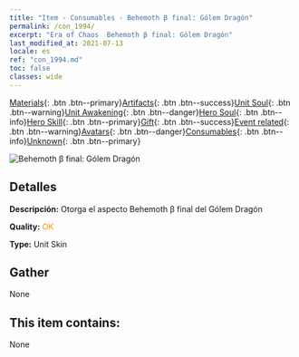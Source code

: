 ```yaml
---
title: "Item - Consumables - Behemoth β final: Gólem Dragón"
permalink: /con_1994/
excerpt: "Era of Chaos  Behemoth β final: Gólem Dragón"
last_modified_at: 2021-07-13
locale: es
ref: "con_1994.md"
toc: false
classes: wide
---
```

 [Materials](/ItemsES/){: .btn .btn--primary}[Artifacts](/ItemsES/Artifacts/){: .btn .btn--success}[Unit Soul](/ItemsES/UnitSoul/){: .btn .btn--warning}[Unit Awakening](/ItemsES/UnitAwakening/){: .btn .btn--danger}[Hero Soul](/ItemsES/HeroSoul/){: .btn .btn--info}[Hero Skill](/ItemsES/HeroSkill/){: .btn .btn--primary}[Gift](/ItemsES/Gift/){: .btn .btn--success}[Event related](/ItemsES/Events/){: .btn .btn--warning}[Avatars](/ItemsES/Avatars/){: .btn .btn--danger}[Consumables](/ItemsES/Consumables/){: .btn .btn--info}[Unknown](/ItemsES/Unknown/){: .btn .btn--primary}

 ![Behemoth β final: Gólem Dragón](/images/u/ti_kuileilongpifu2.jpg)

## Detalles
 **Descripción:** Otorga el aspecto Behemoth β final del Gólem Dragón

 **Quality:** <span style="color: #FF8C00">OK</span>

 **Type:** Unit Skin

## Gather

  None

## This item contains:

  None

